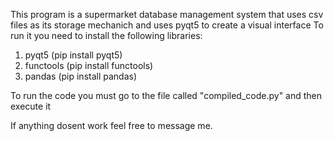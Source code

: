 This program is a supermarket database management system that uses csv files as its storage mechanich and uses pyqt5 to create a visual interface
To run it you need to install the following libraries:

1. pyqt5 (pip install pyqt5)
2. functools (pip install functools)
3. pandas (pip install pandas)

To run the code you must go to the file called "compiled_code.py" and then execute it

If anything dosent work feel free to message me.